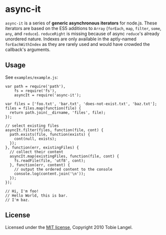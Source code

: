 async-it
========

`async-it` is a series of **generic asynchronous iterators** for node.js. These iterators are
based on the ES5 additions to `Array` (`forEach`, `map`, `filter`, `some`, `any`, and `reduce`).
`reduceRight` is missing because of async `reduce`'s already unordered nature. Indexes are only
available in the aptly-named `forEachWithIndex` as they are rarely used and would have crowded the
callback's arguments.

Usage
-----
    
See `examples/example.js`:

    var path = require('path'),
        fs = require('fs'),
        asyncIt = require('async-it');

    var files = ['foo.txt', 'bar.txt', 'does-not-exist.txt', 'baz.txt'];
    files = files.map(function(file) {
      return path.join(__dirname, 'files', file);
    });

    // select existing files
    asyncIt.filter(files, function(file, cont) {
      path.exists(file, function(exists) {
        cont(null, exists);
      });
    }, function(err, existingFiles) {
      // collect their content
      asyncIt.map(existingFiles, function(file, cont) {
        fs.readFile(file, 'utf8', cont);
      }, function(err, content) {
        // output the ordered content to the console
        console.log(content.join('\n'));
      });
    });

    // Hi, I'm foo!
    // Hello World, this is bar.
    // I'm baz.

License
-------

Licensed under the [MIT license][1], Copyright 2010 Tobie Langel.

[1]: http://github.com/tobie/ua-parser/raw/master/LICENSE


